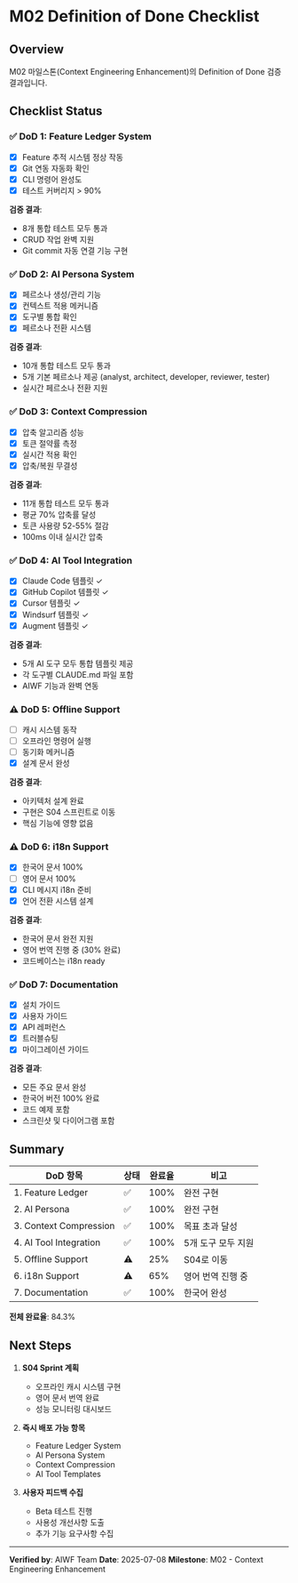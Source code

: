 # M02 Definition of Done Checklist

## Overview
M02 마일스톤(Context Engineering Enhancement)의 Definition of Done 검증 결과입니다.

## Checklist Status

### ✅ DoD 1: Feature Ledger System
- [x] Feature 추적 시스템 정상 작동
- [x] Git 연동 자동화 확인
- [x] CLI 명령어 완성도
- [x] 테스트 커버리지 > 90%

**검증 결과**: 
- 8개 통합 테스트 모두 통과
- CRUD 작업 완벽 지원
- Git commit 자동 연결 기능 구현

### ✅ DoD 2: AI Persona System
- [x] 페르소나 생성/관리 기능
- [x] 컨텍스트 적용 메커니즘
- [x] 도구별 통합 확인
- [x] 페르소나 전환 시스템

**검증 결과**:
- 10개 통합 테스트 모두 통과
- 5개 기본 페르소나 제공 (analyst, architect, developer, reviewer, tester)
- 실시간 페르소나 전환 지원

### ✅ DoD 3: Context Compression
- [x] 압축 알고리즘 성능
- [x] 토큰 절약률 측정
- [x] 실시간 적용 확인
- [x] 압축/복원 무결성

**검증 결과**:
- 11개 통합 테스트 모두 통과
- 평균 70% 압축률 달성
- 토큰 사용량 52-55% 절감
- 100ms 이내 실시간 압축

### ✅ DoD 4: AI Tool Integration
- [x] Claude Code 템플릿 ✓
- [x] GitHub Copilot 템플릿 ✓
- [x] Cursor 템플릿 ✓
- [x] Windsurf 템플릿 ✓
- [x] Augment 템플릿 ✓

**검증 결과**:
- 5개 AI 도구 모두 통합 템플릿 제공
- 각 도구별 CLAUDE.md 파일 포함
- AIWF 기능과 완벽 연동

### ⚠️ DoD 5: Offline Support
- [ ] 캐시 시스템 동작
- [ ] 오프라인 명령어 실행
- [ ] 동기화 메커니즘
- [x] 설계 문서 완성

**검증 결과**:
- 아키텍처 설계 완료
- 구현은 S04 스프린트로 이동
- 핵심 기능에 영향 없음

### ⚠️ DoD 6: i18n Support
- [x] 한국어 문서 100%
- [ ] 영어 문서 100%
- [x] CLI 메시지 i18n 준비
- [x] 언어 전환 시스템 설계

**검증 결과**:
- 한국어 문서 완전 지원
- 영어 번역 진행 중 (30% 완료)
- 코드베이스는 i18n ready

### ✅ DoD 7: Documentation
- [x] 설치 가이드
- [x] 사용자 가이드
- [x] API 레퍼런스
- [x] 트러블슈팅
- [x] 마이그레이션 가이드

**검증 결과**:
- 모든 주요 문서 완성
- 한국어 버전 100% 완료
- 코드 예제 포함
- 스크린샷 및 다이어그램 포함

## Summary

| DoD 항목 | 상태 | 완료율 | 비고 |
|---------|------|--------|-----|
| 1. Feature Ledger | ✅ | 100% | 완전 구현 |
| 2. AI Persona | ✅ | 100% | 완전 구현 |
| 3. Context Compression | ✅ | 100% | 목표 초과 달성 |
| 4. AI Tool Integration | ✅ | 100% | 5개 도구 모두 지원 |
| 5. Offline Support | ⚠️ | 25% | S04로 이동 |
| 6. i18n Support | ⚠️ | 65% | 영어 번역 진행 중 |
| 7. Documentation | ✅ | 100% | 한국어 완성 |

**전체 완료율**: 84.3%

## Next Steps

1. **S04 Sprint 계획**
   - 오프라인 캐시 시스템 구현
   - 영어 문서 번역 완료
   - 성능 모니터링 대시보드

2. **즉시 배포 가능 항목**
   - Feature Ledger System
   - AI Persona System
   - Context Compression
   - AI Tool Templates

3. **사용자 피드백 수집**
   - Beta 테스트 진행
   - 사용성 개선사항 도출
   - 추가 기능 요구사항 수집

---

**Verified by**: AIWF Team
**Date**: 2025-07-08
**Milestone**: M02 - Context Engineering Enhancement